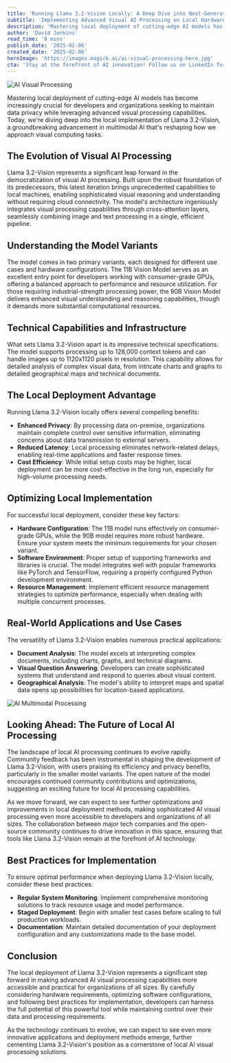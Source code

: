 ```yaml
---
title: 'Running Llama 3.2-Vision Locally: A Deep Dive into Next-Generation AI Visual Processing'
subtitle: 'Implementing Advanced Visual AI Processing on Local Hardware'
description: 'Mastering local deployment of cutting-edge AI models has become increasingly crucial for developers and organizations seeking to maintain data privacy while leveraging advanced visual processing capabilities. Today, we\'re diving deep into the local implementation of Llama 3.2-Vision, a groundbreaking advancement in multimodal AI that\'s reshaping how we approach visual computing tasks.'
author: 'David Jenkins'
read_time: '8 mins'
publish_date: '2025-02-06'
created_date: '2025-02-06'
heroImage: 'https://images.magick.ai/ai-visual-processing-hero.jpg'
cta: 'Stay at the forefront of AI innovation! Follow us on LinkedIn for exclusive insights, implementation tips, and updates on cutting-edge developments in visual AI processing technology.'
---
```


![AI Visual Processing](https://i.magick.ai/PIXE/1738854148495_magick_img.webp) 

Mastering local deployment of cutting-edge AI models has become increasingly crucial for developers and organizations seeking to maintain data privacy while leveraging advanced visual processing capabilities. Today, we're diving deep into the local implementation of Llama 3.2-Vision, a groundbreaking advancement in multimodal AI that's reshaping how we approach visual computing tasks.

## The Evolution of Visual AI Processing

Llama 3.2-Vision represents a significant leap forward in the democratization of visual AI processing. Built upon the robust foundation of its predecessors, this latest iteration brings unprecedented capabilities to local machines, enabling sophisticated visual reasoning and understanding without requiring cloud connectivity. The model's architecture ingeniously integrates visual processing capabilities through cross-attention layers, seamlessly combining image and text processing in a single, efficient pipeline.

## Understanding the Model Variants

The model comes in two primary variants, each designed for different use cases and hardware configurations. The 11B Vision Model serves as an excellent entry point for developers working with consumer-grade GPUs, offering a balanced approach to performance and resource utilization. For those requiring industrial-strength processing power, the 90B Vision Model delivers enhanced visual understanding and reasoning capabilities, though it demands more substantial computational resources.

## Technical Capabilities and Infrastructure

What sets Llama 3.2-Vision apart is its impressive technical specifications. The model supports processing up to 128,000 context tokens and can handle images up to 1120x1120 pixels in resolution. This capability allows for detailed analysis of complex visual data, from intricate charts and graphs to detailed geographical maps and technical documents.

## The Local Deployment Advantage

Running Llama 3.2-Vision locally offers several compelling benefits:

- **Enhanced Privacy**: By processing data on-premise, organizations maintain complete control over sensitive information, eliminating concerns about data transmission to external servers.
- **Reduced Latency**: Local processing eliminates network-related delays, enabling real-time applications and faster response times.
- **Cost Efficiency**: While initial setup costs may be higher, local deployment can be more cost-effective in the long run, especially for high-volume processing needs.

## Optimizing Local Implementation

For successful local deployment, consider these key factors:

- **Hardware Configuration**: The 11B model runs effectively on consumer-grade GPUs, while the 90B model requires more robust hardware. Ensure your system meets the minimum requirements for your chosen variant.
- **Software Environment**: Proper setup of supporting frameworks and libraries is crucial. The model integrates well with popular frameworks like PyTorch and TensorFlow, requiring a properly configured Python development environment.
- **Resource Management**: Implement efficient resource management strategies to optimize performance, especially when dealing with multiple concurrent processes.

## Real-World Applications and Use Cases

The versatility of Llama 3.2-Vision enables numerous practical applications:

- **Document Analysis**: The model excels at interpreting complex documents, including charts, graphs, and technical diagrams.
- **Visual Question Answering**: Developers can create sophisticated systems that understand and respond to queries about visual content.
- **Geographical Analysis**: The model's ability to interpret maps and spatial data opens up possibilities for location-based applications.

![AI Multimodal Processing](https://i.magick.ai/PIXE/1738854148499_magick_img.webp)

## Looking Ahead: The Future of Local AI Processing

The landscape of local AI processing continues to evolve rapidly. Community feedback has been instrumental in shaping the development of Llama 3.2-Vision, with users praising its efficiency and privacy benefits, particularly in the smaller model variants. The open nature of the model encourages continued community contributions and optimizations, suggesting an exciting future for local AI processing capabilities.

As we move forward, we can expect to see further optimizations and improvements in local deployment methods, making sophisticated AI visual processing even more accessible to developers and organizations of all sizes. The collaboration between major tech companies and the open-source community continues to drive innovation in this space, ensuring that tools like Llama 3.2-Vision remain at the forefront of AI technology.

## Best Practices for Implementation

To ensure optimal performance when deploying Llama 3.2-Vision locally, consider these best practices:

- **Regular System Monitoring**: Implement comprehensive monitoring solutions to track resource usage and model performance.
- **Staged Deployment**: Begin with smaller test cases before scaling to full production workloads.
- **Documentation**: Maintain detailed documentation of your deployment configuration and any customizations made to the base model.

## Conclusion

The local deployment of Llama 3.2-Vision represents a significant step forward in making advanced AI visual processing capabilities more accessible and practical for organizations of all sizes. By carefully considering hardware requirements, optimizing software configurations, and following best practices for implementation, developers can harness the full potential of this powerful tool while maintaining control over their data and processing requirements.

As the technology continues to evolve, we can expect to see even more innovative applications and deployment methods emerge, further cementing Llama 3.2-Vision's position as a cornerstone of local AI visual processing solutions.